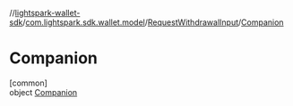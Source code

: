 //[lightspark-wallet-sdk](../../../../index.md)/[com.lightspark.sdk.wallet.model](../../index.md)/[RequestWithdrawalInput](../index.md)/[Companion](index.md)

# Companion

[common]\
object [Companion](index.md)
